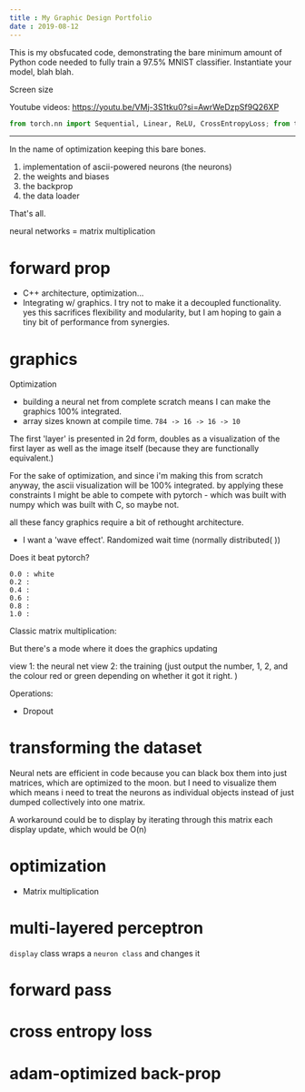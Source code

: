 ```yaml
---
title : My Graphic Design Portfolio
date : 2019-08-12
---
```


This is my obsfucated code, demonstrating the bare minimum amount of Python code needed to fully train a 97.5% MNIST classifier. Instantiate your model, blah blah. 

Screen size

Youtube videos: https://youtu.be/VMj-3S1tku0?si=AwrWeDzpSf9Q26XP

```python
from torch.nn import Sequential, Linear, ReLU, CrossEntropyLoss; from torch.utils.data import DataLoader; from torch.optim import Adam; from torchvision import datasets, transforms; model, opt, loss_func, train_loader = Sequential(Linear(28*28, 256), ReLU(), Linear(256, 10)), Adam(Sequential(Linear(28*28, 256), ReLU(), Linear(256, 10)).parameters(), lr=0.001), CrossEntropyLoss(), DataLoader(datasets.MNIST('data', train=True, download=True, transform=transforms.ToTensor()), batch_size=500, shuffle=True); [opt.zero_grad(); loss_func(model(imgs.view(imgs.size(0), -1)), labels).backward(); opt.step() for imgs, labels in train_loader for _ in range(10)]
```


---

In the name of optimization keeping this bare bones. 
1. implementation of ascii-powered neurons (the neurons)
2. the weights and biases
3. the backprop
4. the data loader 

That's all. 


neural networks = matrix multiplication 

# forward prop

- C++ architecture, optimization... 
- Integrating w/ graphics. I try not to make it a decoupled functionality. yes this sacrifices flexibility and modularity, but I am hoping to gain a tiny bit of performance from synergies. 


# graphics 


Optimization
- building a neural net from complete scratch means I can make the graphics 100% integrated. 
- array sizes known at compile time. `784 -> 16 -> 16 -> 10`

The first 'layer' is presented in 2d form, doubles as a visualization of the first layer as well as the image itself (because they are functionally equivalent.)


For the sake of optimization, and since i'm making this from scratch anyway, the ascii visualization will be 100% integrated. by applying these constraints I might be able to compete with pytorch - which was built with numpy which was built with C, so maybe not. 

all these fancy graphics require a bit of rethought architecture. 

- I want a 'wave effect'. Randomized wait time (normally distributed( ))

Does it beat pytorch? 

```
0.0 : white
0.2 : 
0.4 : 
0.6 :
0.8 : 
1.0 : 
```

Classic matrix multiplication: 

But there's a mode where it does the graphics updating 


view 1: the neural net 
view 2: the training (just output the number, 1, 2, and the colour red or green depending on whether it got it right. )

Operations: 
- Dropout

# transforming the dataset

Neural nets are efficient in code because you can black box them into just matrices, which are optimized to the moon. but I need to visualize them which means i need to treat the neurons as individual objects instead of just dumped collectively into one matrix. 

A workaround could be to display by iterating through this matrix each display update, 
which would be O(n)


# optimization

- Matrix multiplication 

# multi-layered perceptron

`display` class wraps a `neuron class`  and changes it

# forward pass

# cross entropy loss

# adam-optimized back-prop

